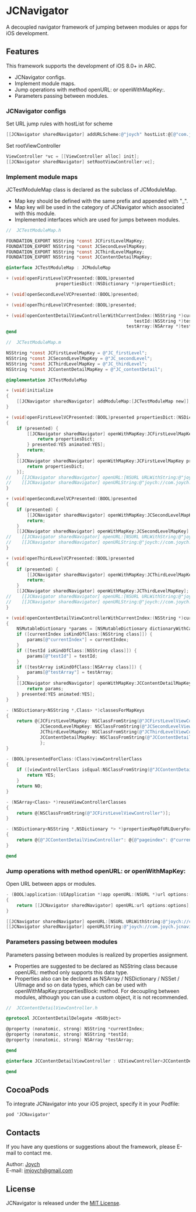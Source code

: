 # JCNavigator
A decoupled navigator framework of jumping between modules or apps for iOS development. 

## Features
This framework supports the development of iOS 8.0+ in ARC.

* JCNavigator configs.
* Implement module maps.
* Jump operations with method openURL: or openWithMapKey:.
* Parameters passing between modules.

### JCNavigator configs

Set URL jump rules with hostList for scheme
```objective-c
[[JCNavigator sharedNavigator] addURLScheme:@"joych" hostList:@[@"com.joych.JCNavigatorDemo"]];
```

Set rootViewController
```objective-c
ViewController *vc = [[ViewController alloc] init];
[[JCNavigator sharedNavigator] setRootViewController:vc];
```

### Implement module maps

JCTestModuleMap class is declared as the subclass of JCModuleMap.
* Map key should be defined with the same prefix and appended with "_".
* Map key will be used in the category of JCNavigator which associated with this module.
* Implemented interfaces which are used for jumps between modules.
```objective-c
//  JCTestModuleMap.h

FOUNDATION_EXPORT NSString *const JCFirstLevelMapKey;
FOUNDATION_EXPORT NSString *const JCSecondLevelMapKey;
FOUNDATION_EXPORT NSString *const JCThirdLevelMapKey;
FOUNDATION_EXPORT NSString *const JCContentDetailMapKey;

@interface JCTestModuleMap : JCModuleMap

+ (void)openFirstLevelVCPresented:(BOOL)presented
                   propertiesDict:(NSDictionary *)propertiesDict;

+ (void)openSecondLevelVCPresented:(BOOL)presented;

+ (void)openThirdLevelVCPresented:(BOOL)presented;

+ (void)openContentDetailViewControllerWithCurrentIndex:(NSString *)currentIndex
                                                 testId:(NSString *)testId
                                              testArray:(NSArray *)testArray;
@end
```
```objective-c
//  JCTestModuleMap.m

NSString *const JCFirstLevelMapKey = @"JC_firstLevel";
NSString *const JCSecondLevelMapKey = @"JC_secondLevel";
NSString *const JCThirdLevelMapKey = @"JC_thirdLevel";
NSString *const JCContentDetailMapKey = @"JC_contentDetail";

@implementation JCTestModuleMap

+ (void)initialize
{
    [[JCNavigator sharedNavigator] addModuleMap:[JCTestModuleMap new]];
}

+ (void)openFirstLevelVCPresented:(BOOL)presented propertiesDict:(NSDictionary *)propertiesDict
{
    if (presented) {
        [[JCNavigator sharedNavigator] openWithMapKey:JCFirstLevelMapKey propertiesBlock:^NSDictionary *{
            return propertiesDict;
        } presented:YES animated:YES];
        return;
    }
    [[JCNavigator sharedNavigator] openWithMapKey:JCFirstLevelMapKey propertiesBlock:^NSDictionary *{
        return propertiesDict;
    }];
//    [[JCNavigator sharedNavigator] openURL:[NSURL URLWithString:@"joych://com.joych.JCNavigatorDemo/firstlevel"]];
//    [[JCNavigator sharedNavigator] openURLString:@"joych://com.joych.JCNavigatorDemo/firstlevel"];
}

+ (void)openSecondLevelVCPresented:(BOOL)presented
{
    if (presented) {
        [[JCNavigator sharedNavigator] openWithMapKey:JCSecondLevelMapKey propertiesBlock:nil presented:YES animated:YES];
        return;
    }
    [[JCNavigator sharedNavigator] openWithMapKey:JCSecondLevelMapKey];
//    [[JCNavigator sharedNavigator] openURL:[NSURL URLWithString:@"joych://com.joych.JCNavigatorDemo/secondlevel"]];
//    [[JCNavigator sharedNavigator] openURLString:@"joych://com.joych.JCNavigatorDemo/secondlevel"];
}

+ (void)openThirdLevelVCPresented:(BOOL)presented
{
    if (presented) {
        [[JCNavigator sharedNavigator] openWithMapKey:JCThirdLevelMapKey propertiesBlock:nil presented:YES animated:YES];
        return;
    }
    [[JCNavigator sharedNavigator] openWithMapKey:JCThirdLevelMapKey];
//    [[JCNavigator sharedNavigator] openURL:[NSURL URLWithString:@"joych://com.joych.JCNavigatorDemo/thirdlevel"]];
//    [[JCNavigator sharedNavigator] openURLString:@"joych://com.joych.JCNavigatorDemo/thirdlevel"];
}

+ (void)openContentDetailViewControllerWithCurrentIndex:(NSString *)currentIndex testId:(NSString *)testId testArray:(NSArray *)testArray
{
    NSMutableDictionary *params = [NSMutableDictionary dictionaryWithCapacity:3];
    if ([currentIndex isKindOfClass:[NSString class]]) {
        params[@"currentIndex"] = currentIndex;
    }
    if ([testId isKindOfClass:[NSString class]]) {
        params[@"testId"] = testId;
    }
    if ([testArray isKindOfClass:[NSArray class]]) {
        params[@"testArray"] = testArray;
    }
    [[JCNavigator sharedNavigator] openWithMapKey:JCContentDetailMapKey propertiesBlock:^NSDictionary *{
        return params;
    } presented:YES animated:YES];
}

- (NSDictionary<NSString *,Class> *)classesForMapKeys
{
    return @{JCFirstLevelMapKey: NSClassFromString(@"JCFirstLevelViewController"),
             JCSecondLevelMapKey: NSClassFromString(@"JCSecondLevelViewController"),
             JCThirdLevelMapKey: NSClassFromString(@"JCThirdLevelViewController"),
             JCContentDetailMapKey: NSClassFromString(@"JCContentDetailViewController"),
             };
}

- (BOOL)presentedForClass:(Class)viewControllerClass
{
    if ([viewControllerClass isEqual:NSClassFromString(@"JCContentDetailViewController")]) {
        return YES;
    }
    return NO;
}

- (NSArray<Class> *)reuseViewControllerClasses
{
    return @[NSClassFromString(@"JCFirstLevelViewController")];
}

- (NSDictionary<NSString *,NSDictionary *> *)propertiesMapOfURLQueryForClasses
{
    return @{@"JCContentDetailViewController": @{@"pageindex": @"currentIndex"}};
}

@end
```

### Jump operations with method openURL: or openWithMapKey:

Open URL between apps or modules.
```objective-c
- (BOOL)application:(UIApplication *)app openURL:(NSURL *)url options:(NSDictionary<UIApplicationOpenURLOptionsKey, id> *)options
{
    return [[JCNavigator sharedNavigator] openURL:url options:options];
}
```
```objective-c
[[JCNavigator sharedNavigator] openURL:[NSURL URLWithString:@"joych://com.joych.JCNavigatorDemo/firstlevel"]];
[[JCNavigator sharedNavigator] openURLString:@"joych://com.joych.jcnavigatordemo/contentdetail?pageindex=1"];
```

### Parameters passing between modules

Parameters passing between modules is realized by properties assignment.
* Properties are suggested to be declared as NSString class because openURL: method only supports this data type.
* Properties also can be declared as NSArray / NSDictionary / NSSet / UIImage and so on data types, which can be used with openWithMapKey:propertiesBlock: method. For decoupling between modules, although you can use a custom object, it is not recommended.
```objective-c
//  JCContentDetailViewController.h

@protocol JCContentDetailDelegate <NSObject>

@property (nonatomic, strong) NSString *currentIndex;
@property (nonatomic, strong) NSString *testId;
@property (nonatomic, strong) NSArray *testArray;

@end

@interface JCContentDetailViewController : UIViewController<JCContentDetailDelegates>

@end
```

## CocoaPods
To integrate JCNavigator into your iOS project, specify it in your Podfile:

    pod 'JCNavigator'

## Contacts
If you have any questions or suggestions about the framework, please E-mail to contact me.

Author: [Joych](https://github.com/imjoych)    
E-mail: imjoych@gmail.com

## License
JCNavigator is released under the [MIT License](https://github.com/imjoych/JCNavigator/blob/master/LICENSE).

